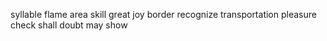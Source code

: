 syllable flame area skill great joy border recognize transportation pleasure check shall doubt may show